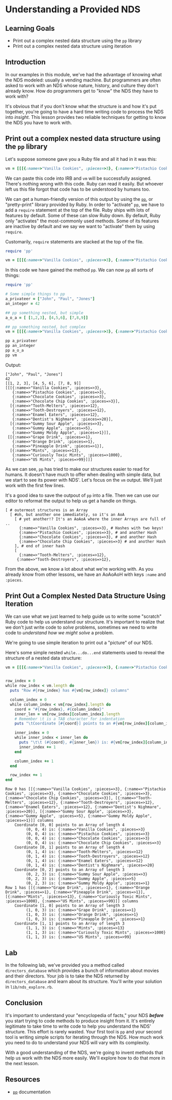 # Understanding a Provided NDS

## Learning Goals

- Print out a complex nested data structure using the `pp` library
- Print out a complex nested data structure using iteration

## Introduction

In our examples in this module, we've had the advantage of knowing what the NDS
modeled: usually a vending machine. But programmers are often asked to work
with an NDS whose nature, history, and culture they don't already know. How do
programmers get to "know" the NDS they have to work with?

It's obvious that if you don't know what the structure is and how it's put
together, you're going to have a hard time writing code to process the NDS into
_insight_. This lesson provides two reliable techniques for getting to know the
NDS you have to work with.

## Print out a complex nested data structure using the `pp` library

Let's suppose someone gave you a Ruby file and all it had in it was this:

```ruby
vm = [[[{:name=>"Vanilla Cookies", :pieces=>3}, {:name=>"Pistachio Cookies", :pieces=>3}, {:name=>"Chocolate Cookies", :pieces=>3}, {:name=>"Chocolate Chip Cookies", :pieces=>3}], [{:name=>"Tooth-Melters", :pieces=>12}, {:name=>"Tooth-Destroyers", :pieces=>12}, {:name=>"Enamel Eaters", :pieces=>12}, {:name=>"Dentist's Nighmare", :pieces=>20}], [{:name=>"Gummy Sour Apple", :pieces=>3}, {:name=>"Gummy Apple", :pieces=>5}, {:name=>"Gummy Moldy Apple", :pieces=>1}]], [[{:name=>"Grape Drink", :pieces=>1}, {:name=>"Orange Drink", :pieces=>1}, {:name=>"Pineapple Drink", :pieces=>1}], [{:name=>"Mints", :pieces=>13}, {:name=>"Curiously Toxic Mints", :pieces=>1000}, {:name=>"US Mints", :pieces=>99}]]]
```

We can paste this code into IRB and `vm` will be successfully assigned. There's
nothing wrong with this code. Ruby can read it easily. But whoever left us this
file forgot that code has to be understood by humans too.

We can get a human-friendly version of this output by using the [`pp`][pp], or
"pretty-print" library provided by Ruby. In order to "activate" `pp`, we have
to add a `require` statement at the top of the file. Ruby ships with lots of
features by default. Some of these can slow Ruby down. By default, Ruby only
"activates" the most-commonly used methods. Some of its features are inactive
by default and we say we want to "activate" them by using `require`.

Customarily, `require` statements are stacked at the top of the file.

```ruby
require 'pp'

vm = [[[{:name=>"Vanilla Cookies", :pieces=>3}, {:name=>"Pistachio Cookies", :pieces=>3}, {:name=>"Chocolate Cookies", :pieces=>3}, {:name=>"Chocolate Chip Cookies", :pieces=>3}], [{:name=>"Tooth-Melters", :pieces=>12}, {:name=>"Tooth-Destroyers", :pieces=>12}, {:name=>"Enamel Eaters", :pieces=>12}, {:name=>"Dentist's Nighmare", :pieces=>20}], [{:name=>"Gummy Sour Apple", :pieces=>3}, {:name=>"Gummy Apple", :pieces=>5}, {:name=>"Gummy Moldy Apple", :pieces=>1}]], [[{:name=>"Grape Drink", :pieces=>1}, {:name=>"Orange Drink", :pieces=>1}, {:name=>"Pineapple Drink", :pieces=>1}], [{:name=>"Mints", :pieces=>13}, {:name=>"Curiously Toxic Mints", :pieces=>1000}, {:name=>"US Mints", :pieces=>99}]]]
```

In this code we have gained the method `pp`. We can now `pp` all sorts of
things:

```ruby
require 'pp'

# Some simple things to pp
a_privateer = ["John", "Paul", "Jones"]
an_integer = 42

## pp something nested, but simple
a_o_a = [ [1,2,3], [4,5,6], [7,8,9]]

## pp something nested, but complex
vm = [[[{:name=>"Vanilla Cookies", :pieces=>3}, {:name=>"Pistachio Cookies", :pieces=>3}, {:name=>"Chocolate Cookies", :pieces=>3}, {:name=>"Chocolate Chip Cookies", :pieces=>3}], [{:name=>"Tooth-Melters", :pieces=>12}, {:name=>"Tooth-Destroyers", :pieces=>12}, {:name=>"Enamel Eaters", :pieces=>12}, {:name=>"Dentist's Nighmare", :pieces=>20}], [{:name=>"Gummy Sour Apple", :pieces=>3}, {:name=>"Gummy Apple", :pieces=>5}, {:name=>"Gummy Moldy Apple", :pieces=>1}]], [[{:name=>"Grape Drink", :pieces=>1}, {:name=>"Orange Drink", :pieces=>1}, {:name=>"Pineapple Drink", :pieces=>1}], [{:name=>"Mints", :pieces=>13}, {:name=>"Curiously Toxic Mints", :pieces=>1000}, {:name=>"US Mints", :pieces=>99}]]]

pp a_privateer
pp an_integer
pp a_o_a
pp vm

```

Output:

```text
["John", "Paul", "Jones"]
42
[[1, 2, 3], [4, 5, 6], [7, 8, 9]]
[[[{:name=>"Vanilla Cookies", :pieces=>3},
   {:name=>"Pistachio Cookies", :pieces=>3},
   {:name=>"Chocolate Cookies", :pieces=>3},
   {:name=>"Chocolate Chip Cookies", :pieces=>3}],
  [{:name=>"Tooth-Melters", :pieces=>12},
   {:name=>"Tooth-Destroyers", :pieces=>12},
   {:name=>"Enamel Eaters", :pieces=>12},
   {:name=>"Dentist's Nighmare", :pieces=>20}],
  [{:name=>"Gummy Sour Apple", :pieces=>3},
   {:name=>"Gummy Apple", :pieces=>5},
   {:name=>"Gummy Moldy Apple", :pieces=>1}]],
 [[{:name=>"Grape Drink", :pieces=>1},
   {:name=>"Orange Drink", :pieces=>1},
   {:name=>"Pineapple Drink", :pieces=>1}],
  [{:name=>"Mints", :pieces=>13},
   {:name=>"Curiously Toxic Mints", :pieces=>1000},
   {:name=>"US Mints", :pieces=>99}]]]
```

As we can see, `pp` has tried to make our structures easier to read for humans.
It doesn't have much to offer when dealing with simple data, but we start to
see its power with NDS'. Let's focus on the `vm` output. We'll just work with
the first few lines.

It's a good idea to save the outpout of `pp` into a file. Then we can use
our editor to reformat the output to help us get a handle on things.

```text
[ # outermost structures is an Array
  [ #oh, but another one immediately, so it's an AoA
    [ # yet another!? It's an AoAoA where the inner Arrays are full of ..
      {:name=>"Vanilla Cookies", :pieces=>3}, # Hashes with two keys!
      {:name=>"Pistachio Cookies", :pieces=>3}, # and another Hash
      {:name=>"Chocolate Cookies", :pieces=>3}, # and another Hash
      {:name=>"Chocolate Chip Cookies", :pieces=>3} # and another Hash
    ], # end of inner hash
    [
      {:name=>"Tooth-Melters", :pieces=>12},
     {:name=>"Tooth-Destroyers", :pieces=>12},
```

From the above, we know a lot about what we're working with. As you already
know from other lessons, we have an AoAoAoH with keys `:name` and `:pieces`.


## Print Out a Complex Nested Data Structure Using Iteration

We can use what we just learned to help guide us to write some "scratch" Ruby
code to help us understand our structure. It's important to realize that we
don't just write code to _solve_ problems, sometimes we need to write code to
_understand how we might solve_ a problem.

We're going to use simple iteration to print out a "picture" of our NDS.

Here's some simple nested `while...do...end` statements used to reveal the
structure of a nested data structure:

```ruby
vm = [[[{:name=>"Vanilla Cookies", :pieces=>3}, {:name=>"Pistachio Cookies", :pieces=>3}, {:name=>"Chocolate Cookies", :pieces=>3}, {:name=>"Chocolate Chip Cookies", :pieces=>3}], [{:name=>"Tooth-Melters", :pieces=>12}, {:name=>"Tooth-Destroyers", :pieces=>12}, {:name=>"Enamel Eaters", :pieces=>12}, {:name=>"Dentist's Nighmare", :pieces=>20}], [{:name=>"Gummy Sour Apple", :pieces=>3}, {:name=>"Gummy Apple", :pieces=>5}, {:name=>"Gummy Moldy Apple", :pieces=>1}]], [[{:name=>"Grape Drink", :pieces=>1}, {:name=>"Orange Drink", :pieces=>1}, {:name=>"Pineapple Drink", :pieces=>1}], [{:name=>"Mints", :pieces=>13}, {:name=>"Curiously Toxic Mints", :pieces=>1000}, {:name=>"US Mints", :pieces=>99}]]]


row_index = 0
while row_index < vm.length do
  puts "Row #{row_index} has #{vm[row_index]} columns"

  column_index = 0
  while column_index < vm[row_index].length do
    coord = "#{row_index}, #{column_index}"
    inner_len = vm[row_index][column_index].length
    # Remember \t is a TAB character for indentation
    puts "\tCoordinate [#{coord}] points to an #{vm[row_index][column_index].class} of length #{inner_len}"

    inner_index = 0
    while inner_index < inner_len do
      puts "\t\t (#{coord}, #{inner_len}) is: #{vm[row_index][column_index][inner_index]}"
      inner_index += 1
    end

    column_index += 1
  end

  row_index += 1
end
```

```text
Row 0 has [[{:name=>"Vanilla Cookies", :pieces=>3}, {:name=>"Pistachio Cookies", :pieces=>3}, {:name=>"Chocolate Cookies", :pieces=>3}, {:name=>"Chocolate Chip Cookies", :pieces=>3}], [{:name=>"Tooth-Melters", :pieces=>12}, {:name=>"Tooth-Destroyers", :pieces=>12}, {:name=>"Enamel Eaters", :pieces=>12}, {:name=>"Dentist's Nighmare", :pieces=>20}], [{:name=>"Gummy Sour Apple", :pieces=>3}, {:name=>"Gummy Apple", :pieces=>5}, {:name=>"Gummy Moldy Apple", :pieces=>1}]] columns
	Coordinate [0, 0] points to an Array of length 4
		 (0, 0, 4) is: {:name=>"Vanilla Cookies", :pieces=>3}
		 (0, 0, 4) is: {:name=>"Pistachio Cookies", :pieces=>3}
		 (0, 0, 4) is: {:name=>"Chocolate Cookies", :pieces=>3}
		 (0, 0, 4) is: {:name=>"Chocolate Chip Cookies", :pieces=>3}
	Coordinate [0, 1] points to an Array of length 4
		 (0, 1, 4) is: {:name=>"Tooth-Melters", :pieces=>12}
		 (0, 1, 4) is: {:name=>"Tooth-Destroyers", :pieces=>12}
		 (0, 1, 4) is: {:name=>"Enamel Eaters", :pieces=>12}
		 (0, 1, 4) is: {:name=>"Dentist's Nighmare", :pieces=>20}
	Coordinate [0, 2] points to an Array of length 3
		 (0, 2, 3) is: {:name=>"Gummy Sour Apple", :pieces=>3}
		 (0, 2, 3) is: {:name=>"Gummy Apple", :pieces=>5}
		 (0, 2, 3) is: {:name=>"Gummy Moldy Apple", :pieces=>1}
Row 1 has [[{:name=>"Grape Drink", :pieces=>1}, {:name=>"Orange Drink", :pieces=>1}, {:name=>"Pineapple Drink", :pieces=>1}], [{:name=>"Mints", :pieces=>13}, {:name=>"Curiously Toxic Mints", :pieces=>1000}, {:name=>"US Mints", :pieces=>99}]] columns
	Coordinate [1, 0] points to an Array of length 3
		 (1, 0, 3) is: {:name=>"Grape Drink", :pieces=>1}
		 (1, 0, 3) is: {:name=>"Orange Drink", :pieces=>1}
		 (1, 0, 3) is: {:name=>"Pineapple Drink", :pieces=>1}
	Coordinate [1, 1] points to an Array of length 3
		 (1, 1, 3) is: {:name=>"Mints", :pieces=>13}
		 (1, 1, 3) is: {:name=>"Curiously Toxic Mints", :pieces=>1000}
		 (1, 1, 3) is: {:name=>"US Mints", :pieces=>99}
```

## Lab

In the following lab, we've provided you a method called `directors_database`
which provides a bunch of information about movies and their directors. Your
job is to take the NDS returned by `directors_database` and learn about its
structure. You'll write your solution in `lib/nds_explore.rb`.

## Conclusion

It's important to understand your "encyclopedia of facts," your NDS
***before*** you start trying to code methods to produce insight from it. It's
entirely legitimate to take time to write code to help you understand the NDS'
structure. This effort is rarely wasted. Your first tool is `pp` and your
second tool is writing simple scripts for iterating through the NDS. How much
work you need to do to understand your NDS will vary with its complexity.

With a good understanding of the NDS, we're going to invent methods that help
us work with the NDS more easily.  We'll explore how to do that more in the
next lesson.

## Resources

* [`pp`][pp] documentation

[pp]: https://ruby-doc.org/stdlib-2.4.1/libdoc/pp/rdoc/PP.html
